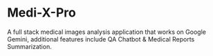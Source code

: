 # Medi-X-Pro
A full stack medical images analysis application that works on Google Gemini, additional features include QA Chatbot & Medical Reports Summarization.
